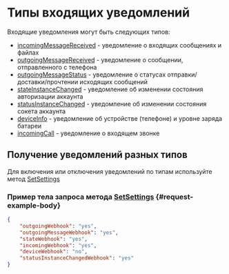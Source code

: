 # Типы входящих уведомлений

Входящие уведомления могут быть следующих типов:

- [incomingMessageReceived](incoming-message/Webhook-IncomingMessageReceived.md) - уведомление о входящих сообщениях и файлах
- [outgoingMessageReceived](outgoing-message/OutgoingMessage.md) - уведомление о сообщении, отправленного с телефона
- [outgoingMessageStatus](outgoing-message/OutgoingMessageStatus.md) - уведомление о статусах отправки/доставки/прочтении исходящих сообщений
- [stateInstanceChanged](StateInstanceChanged.md) - уведомление об изменении состояния авторизации аккаунта
- [statusInstanceChanged](StatusInstanceChanged.md) - уведомление об изменении состояния сокета аккаунта
- [deviceInfo](DeviceInfo.md) - уведомление об устройстве (телефоне) и уровне заряда батареи
- [incomingCall](IncomingCall.md) - уведомление о входящем звонке

## Получение уведомлений разных типов
Для включения или отключения уведомлений по типам используйте метод [SetSettings](../../../api/account/SetSettings.md)

### Пример тела запроса метода [SetSettings](../../../api/account/SetSettings.md) {#request-example-body}

```json
{
    "outgoingWebhook": "yes",
    "outgoingMessageWebhook": "yes",
    "stateWebhook": "yes",
    "incomingWebhook": "yes",
    "deviceWebhook": "no",
    "statusInstanceChangedWebhook": "yes"
}
```